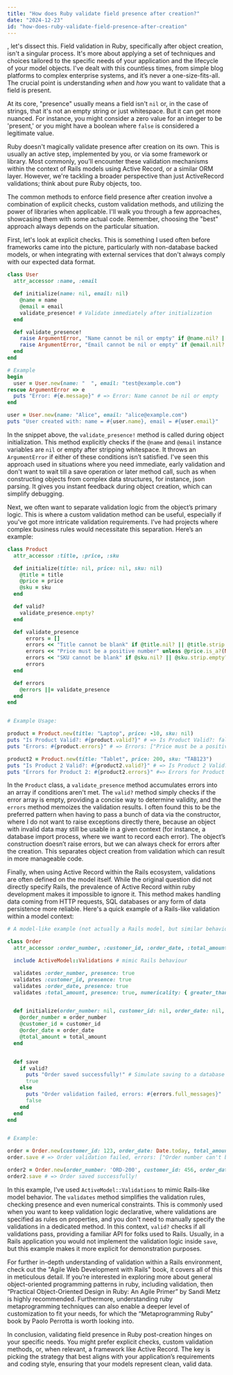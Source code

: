 ```yaml
---
title: "How does Ruby validate field presence after creation?"
date: "2024-12-23"
id: "how-does-ruby-validate-field-presence-after-creation"
---
```


, let's dissect this. Field validation in Ruby, specifically after object creation, isn't a singular process. It's more about applying a set of techniques and choices tailored to the specific needs of your application and the lifecycle of your model objects. I've dealt with this countless times, from simple blog platforms to complex enterprise systems, and it’s never a one-size-fits-all. The crucial point is understanding *when* and *how* you want to validate that a field is present.

At its core, "presence" usually means a field isn't `nil` or, in the case of strings, that it's not an empty string or just whitespace. But it can get more nuanced. For instance, you might consider a zero value for an integer to be 'present,' or you might have a boolean where `false` is considered a legitimate value.

Ruby doesn't magically validate presence after creation on its own. This is usually an active step, implemented by you, or via some framework or library. Most commonly, you’ll encounter these validation mechanisms within the context of Rails models using Active Record, or a similar ORM layer. However, we're tackling a broader perspective than just ActiveRecord validations; think about pure Ruby objects, too.

The common methods to enforce field presence after creation involve a combination of explicit checks, custom validation methods, and utilizing the power of libraries when applicable. I'll walk you through a few approaches, showcasing them with some actual code. Remember, choosing the "best" approach always depends on the particular situation.

First, let's look at explicit checks. This is something I used often before frameworks came into the picture, particularly with non-database backed models, or when integrating with external services that don't always comply with our expected data format.

```ruby
class User
  attr_accessor :name, :email

  def initialize(name: nil, email: nil)
    @name = name
    @email = email
    validate_presence! # Validate immediately after initialization
  end

  def validate_presence!
    raise ArgumentError, "Name cannot be nil or empty" if @name.nil? || @name.strip.empty?
    raise ArgumentError, "Email cannot be nil or empty" if @email.nil? || @email.strip.empty?
  end
end

# Example
begin
  user = User.new(name: "  ", email: "test@example.com")
rescue ArgumentError => e
  puts "Error: #{e.message}" # => Error: Name cannot be nil or empty
end

user = User.new(name: "Alice", email: "alice@example.com")
puts "User created with: name = #{user.name}, email = #{user.email}"
```

In the snippet above, the `validate_presence!` method is called during object initialization. This method explicitly checks if the `@name` and `@email` instance variables are `nil` or empty after stripping whitespace. It throws an `ArgumentError` if either of these conditions isn’t satisfied. I've seen this approach used in situations where you need immediate, early validation and don't want to wait till a save operation or later method call, such as when constructing objects from complex data structures, for instance, json parsing. It gives you instant feedback during object creation, which can simplify debugging.

Next, we often want to separate validation logic from the object’s primary logic. This is where a custom validation method can be useful, especially if you've got more intricate validation requirements. I've had projects where complex business rules would necessitate this separation. Here’s an example:

```ruby
class Product
  attr_accessor :title, :price, :sku

  def initialize(title: nil, price: nil, sku: nil)
    @title = title
    @price = price
    @sku = sku
  end

  def valid?
    validate_presence.empty?
  end

  def validate_presence
      errors = []
      errors << "Title cannot be blank" if @title.nil? || @title.strip.empty?
      errors << "Price must be a positive number" unless @price.is_a?(Numeric) && @price > 0
      errors << "SKU cannot be blank" if @sku.nil? || @sku.strip.empty?
      errors
  end

  def errors
    @errors ||= validate_presence
  end
end


# Example Usage:

product = Product.new(title: "Laptop", price: -10, sku: nil)
puts "Is Product Valid?: #{product.valid?}" # => Is Product Valid?: false
puts "Errors: #{product.errors}" # => Errors: ["Price must be a positive number", "SKU cannot be blank"]

product2 = Product.new(title: "Tablet", price: 200, sku: "TAB123")
puts "Is Product 2 Valid?: #{product2.valid?}" # => Is Product 2 Valid?: true
puts "Errors for Product 2: #{product2.errors}" #=> Errors for Product 2: []
```

In the `Product` class, a `validate_presence` method accumulates errors into an array if conditions aren't met. The `valid?` method simply checks if the error array is empty, providing a concise way to determine validity, and the `errors` method memoizes the validation results. I often found this to be the preferred pattern when having to pass a bunch of data via the constructor, where I do not want to raise exceptions directly there, because an object with invalid data may still be usable in a given context (for instance, a database import process, where we want to record each error). The object’s construction doesn’t raise errors, but we can always check for errors after the creation. This separates object creation from validation which can result in more manageable code.

Finally, when using Active Record within the Rails ecosystem, validations are often defined on the model itself. While the original question did not directly specify Rails, the prevalence of Active Record within ruby development makes it impossible to ignore it. This method makes handling data coming from HTTP requests, SQL databases or any form of data persistence more reliable. Here's a quick example of a Rails-like validation within a model context:

```ruby
# A model-like example (not actually a Rails model, but similar behavior)

class Order
  attr_accessor :order_number, :customer_id, :order_date, :total_amount

  include ActiveModel::Validations # mimic Rails behaviour

  validates :order_number, presence: true
  validates :customer_id, presence: true
  validates :order_date, presence: true
  validates :total_amount, presence: true, numericality: { greater_than: 0 }


  def initialize(order_number: nil, customer_id: nil, order_date: nil, total_amount: nil)
    @order_number = order_number
    @customer_id = customer_id
    @order_date = order_date
    @total_amount = total_amount
  end


  def save
    if valid?
      puts "Order saved successfully!" # Simulate saving to a database or service
      true
    else
      puts "Order validation failed, errors: #{errors.full_messages}"
      false
    end
  end
end


# Example:

order = Order.new(customer_id: 123, order_date: Date.today, total_amount: -10)
order.save # => Order validation failed, errors: ["Order number can't be blank", "Total amount must be greater than 0"]

order2 = Order.new(order_number: 'ORD-200', customer_id: 456, order_date: Date.today, total_amount: 120)
order2.save # => Order saved successfully!
```
In this example, I’ve used `ActiveModel::Validations` to mimic Rails-like model behavior. The `validates` method simplifies the validation rules, checking presence and even numerical constraints. This is commonly used when you want to keep validation logic declarative, where validations are specified as rules on properties, and you don't need to manually specify the validations in a dedicated method. In this context, `valid?` checks if all validations pass, providing a familiar API for folks used to Rails. Usually, in a Rails application you would not implement the validation logic inside `save`, but this example makes it more explicit for demonstration purposes.

For further in-depth understanding of validation within a Rails environment, check out the "Agile Web Development with Rails" book, it covers all of this in meticulous detail. If you’re interested in exploring more about general object-oriented programming patterns in ruby, including validation, then “Practical Object-Oriented Design in Ruby: An Agile Primer” by Sandi Metz is highly recommended. Furthermore, understanding ruby metaprogramming techniques can also enable a deeper level of customization to fit your needs, for which the “Metaprogramming Ruby” book by Paolo Perrotta is worth looking into.

In conclusion, validating field presence in Ruby post-creation hinges on your specific needs. You might prefer explicit checks, custom validation methods, or, when relevant, a framework like Active Record. The key is picking the strategy that best aligns with your application’s requirements and coding style, ensuring that your models represent clean, valid data.
